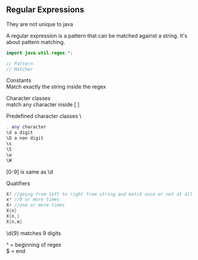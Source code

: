 ## Regular Expressions

They are not unique to java 

A regular expression is a pattern that can be matched against a string. It's about pattern matching.

```java
import java.util.regex.*;

// Pattern
// Matcher

```

Constants\
Match exactly the string inside the regex 

Character classes \
match any character inside [ ]

Predefined character classes \
```java
. any character
\d a digit
\D a non digit
\s
\S
\w
\W
```

[0-9] is same as \d

Quatifiers
``` java
X? //going from left to right from string and match once or not at all
x* //0 or more times
X+ //one or more times
X{n}
X{n,}
X{n,m}

```
\d{9} matches 9 digits

^ = beginning of regex  
$ = end


